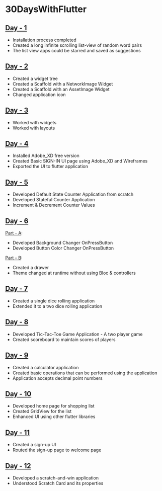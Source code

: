 # 30DaysWithFlutter

## [Day - 1](https://github.com/risg99/30DaysWithFlutter/tree/master/myapp)
  * Installation process completed
  * Created a long infinite scrolling list-view of random word pairs
  * The list view apps could be starred and saved as suggestions
  
## [Day - 2](https://github.com/risg99/30DaysWithFlutter/tree/master/i_am_rich)
  * Created a widget tree
  * Created a Scaffold with a NetworkImage Widget
  * Created a Scaffold with an AssetImage Widget
  * Changed application icon
  
## [Day - 3](https://github.com/risg99/30DaysWithFlutter/tree/master/layout_examples)
  * Worked with widgets
  * Worked with layouts

## [Day - 4](https://github.com/risg99/30DaysWithFlutter/tree/master/ui_trial)
  * Installed Adobe_XD free version
  * Created Basic SIGN-IN UI page using Adobe_XD and Wireframes
  * Exported the UI to flutter application
  
## [Day - 5](https://github.com/risg99/30DaysWithFlutter/tree/master/counter_app_stateful)
  * Developed Default State Counter Application from scratch
  * Developed Stateful Counter Application
  * Increment & Decrement Counter Values
  
## [Day - 6](https://github.com/risg99/30DaysWithFlutter/tree/master/dynamic_themes)
  [Part - A](https://github.com/risg99/30DaysWithFlutter/tree/master/dynamic_themes/bg_changer):
  * Developed Background Changer OnPressButton
  * Developed Button Color Changer OnPressButton
  
  [Part - B](https://github.com/risg99/30DaysWithFlutter/tree/master/dynamic_themes/dynamic_theming):
  * Created a drawer
  * Theme changed at runtime without using Bloc & controllers
  
## [Day - 7](https://github.com/risg99/30DaysWithFlutter/tree/master/dice_rolling_app)
* Created a single dice rolling application
* Extended it to a two dice rolling application

## [Day - 8](https://github.com/risg99/30DaysWithFlutter/tree/master/tic_tac_toe)
* Developed Tic-Tac-Toe Game Application - A two player game
* Created scoreboard to maintain scores of players

## [Day - 9](https://github.com/risg99/30DaysWithFlutter/tree/master/calculator_app)
* Created a calculator application
* Created basic operations that can be performed using the application
* Application accepts decimal point numbers

## [Day - 10](https://github.com/risg99/30DaysWithFlutter/tree/master/shopping_list)
* Developed home page for shopping list
* Created GridView for the list
* Enhanced UI using other flutter libraries

## [Day - 11](https://github.com/risg99/30DaysWithFlutter/tree/master/friendly_chat)
* Created a sign-up UI
* Routed the sign-up page to welcome page

## [Day - 12](https://github.com/risg99/30DaysWithFlutter/tree/master/scratch-and-win)
* Developed a scratch-and-win application
* Understood Scratch Card and its properties

